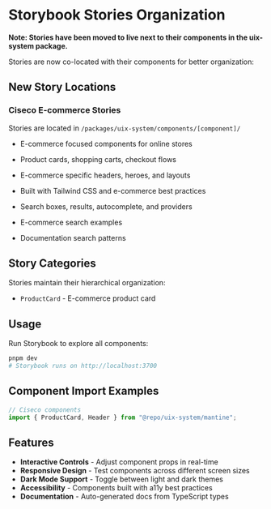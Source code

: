 # Storybook Stories Organization

**Note: Stories have been moved to live next to their components in the
uix-system package.**

Stories are now co-located with their components for better organization:

## New Story Locations

### Ciseco E-commerce Stories

Stories are located in `/packages/uix-system/components/[component]/`

- E-commerce focused components for online stores
- Product cards, shopping carts, checkout flows
- E-commerce specific headers, heroes, and layouts
- Built with Tailwind CSS and e-commerce best practices

- Search boxes, results, autocomplete, and providers
- E-commerce search examples
- Documentation search patterns

## Story Categories

Stories maintain their hierarchical organization:

- `ProductCard` - E-commerce product card

## Usage

Run Storybook to explore all components:

```bash
pnpm dev
# Storybook runs on http://localhost:3700
```

## Component Import Examples

```typescript
// Ciseco components
import { ProductCard, Header } from "@repo/uix-system/mantine";
```

## Features

- **Interactive Controls** - Adjust component props in real-time
- **Responsive Design** - Test components across different screen sizes
- **Dark Mode Support** - Toggle between light and dark themes
- **Accessibility** - Components built with a11y best practices
- **Documentation** - Auto-generated docs from TypeScript types
